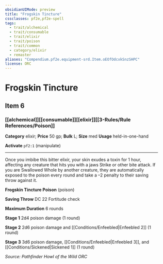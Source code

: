 ```yaml
---
obsidianUIMode: preview
title: "Frogskin Tincture"
cssclasses: pf2e,pf2e-spell
tags:
  - trait/alchemical
  - trait/consumable
  - trait/elixir
  - trait/poison
  - trait/common
  - category/elixir
  - remaster
aliases: "Compendium.pf2e.equipment-srd.Item.oEOfOdcxkSnzSHPC"
license: ORC
---
```

# Frogskin Tincture
## Item 6
### [[alchemical]][[consumable]][[elixir]][[3-Rules/Rule References/Poison]]

**Category** elixir; 
**Price** 50 gp; 
**Bulk** L; **Size** med
**Usage** held-in-one-hand

**Activate** `pf2:1` (manipulate)

* * *

Once you imbibe this bitter elixir, your skin exudes a toxin for 1 hour, affecting any creature that hits you with a jaws Strike or other bite attack. If you are Swallowed Whole by another creature, they are automatically exposed to the poison every round and take a –2 penalty to their saving throw against it.

**Frogskin Tincture Poison** (poison)

**Saving Throw** DC 22 Fortitude check

**Maximum Duration** 6 rounds

**Stage 1** 2d4 poison damage (1 round)

**Stage 2** 2d6 poison damage and [[Conditions/Enfeebled|Enfeebled 2]] (1 round)

**Stage 3** 3d6 poison damage, [[Conditions/Enfeebled|Enfeebled 3]], and [[Conditions/Sickened|Sickened 1]] (1 round)

*Source: Pathfinder Howl of the Wild*
*ORC*